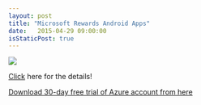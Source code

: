 ```yaml
---
layout: post
title: "Microsoft Rewards Android Apps"
date:   2015-04-29 09:00:00
isStaticPost: true
---
```


<img class="img-responsive" src="{{ site.baseurl_root }}/img/posts/fbflyer.jpg" style="max-width: 600px"/>

[Click](http://ideas.opennessatmicrosoft.com/tr) here for the details!

[Download 30-day free trial of Azure account from here](http://azure.microsoft.com/tr-tr/pricing/free-trial/)
